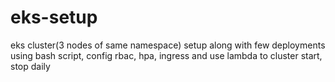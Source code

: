 # eks-setup
eks cluster(3 nodes of same namespace) setup along with few deployments using bash script, config rbac, hpa, ingress and use lambda to cluster start, stop daily
